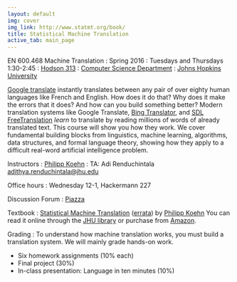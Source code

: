 ```yaml
---
layout: default
img: cover
img_link: http://www.statmt.org/book/
title: Statistical Machine Translation
active_tab: main_page 
---
```


EN 600.468 Machine Translation
: Spring 2016
: Tuesdays and Thursdays 1:30-2:45
: [Hodson 313](http://webapps.jhu.edu/jhuniverse/information_about_hopkins/visitor_information/how_to_get_here/homewood_campus/pdf/homewood_campus_map.pdf)
: [Computer Science Department](http://www.cs.jhu.edu/)
: [Johns Hopkins University](http://www.jhu.edu/)

[Google translate](http://translate.google.com/) instantly
translates between any pair of over eighty human languages 
like French and English. How does it do that? Why does it 
make the errors that it does? And how can you build something 
better? Modern translation systems like Google Translate, 
[Bing Translator](http://www.microsofttranslator.com/),
and [SDL FreeTranslation](http://www.freetranslation.com/)
*learn* to translate by reading millions of words of already 
translated text. This course will show you how they work. 
We cover fundamental building blocks from linguistics, 
machine learning, algorithms, data structures, and formal 
language theory, showing how they apply to a difficult
real-word artificial intelligence problem.


Instructors
: [Philipp Koehn](http://www.cs.jhu.edu/~phi/)
: TA: Adi Renduchintala <adithya.renduchintala@jhu.edu>

Office hours
: Wednesday 12-1, Hackermann 227

Discussion Forum
: [Piazza](https://piazza.com/jhu/spring2015/en600468/home)

Textbook
: [Statistical Machine Translation](http://www.statmt.org/book/) (<a href="http://statmt.org/book/errata.html">errata</a>) 
by [Philipp Koehn](http://www.cs.jhu.edu/~phi/) 
You can read it online through the <a href="https://catalyst.library.jhu.edu/catalog/bib_3522360">JHU library</a> or 
purchase from <a href="http://www.amazon.com/Statistical-Machine-Translation-Philipp-Koehn/dp/0521874157">Amazon</a>.

Grading
: To understand how machine translation works, you must build a translation system.
We will mainly grade hands-on work.

* Six homework assignments (10% each)
* Final project (30%)
* In-class presentation: Language in ten minutes (10%)

